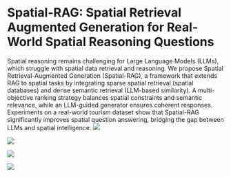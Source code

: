 # Spatial-RAG: Spatial Retrieval Augmented Generation for Real-World Spatial Reasoning Questions
Spatial reasoning remains challenging for Large Language Models (LLMs), which struggle with spatial data retrieval and reasoning. We propose Spatial Retrieval-Augmented Generation (Spatial-RAG), a framework that extends RAG to spatial tasks by integrating sparse spatial retrieval (spatial databases) and dense semantic retrieval (LLM-based similarity). A multi-objective ranking strategy balances spatial constraints and semantic relevance, while an LLM-guided generator ensures coherent responses. Experiments on a real-world tourism dataset show that Spatial-RAG significantly improves spatial question answering, bridging the gap between LLMs and spatial intelligence.
![](https://github.com/dyu62/spatialRAG/blob/main/fig/intro.png?raw=true)

![](https://github.com/dyu62/spatialRAG/blob/main/fig/arch.png?raw=true) 

![](https://github.com/dyu62/spatialRAG/blob/main/fig/arch_e.jpg?raw=true)

![](https://github.com/dyu62/spatialRAG/blob/main/fig/exampleall.png?raw=true)
